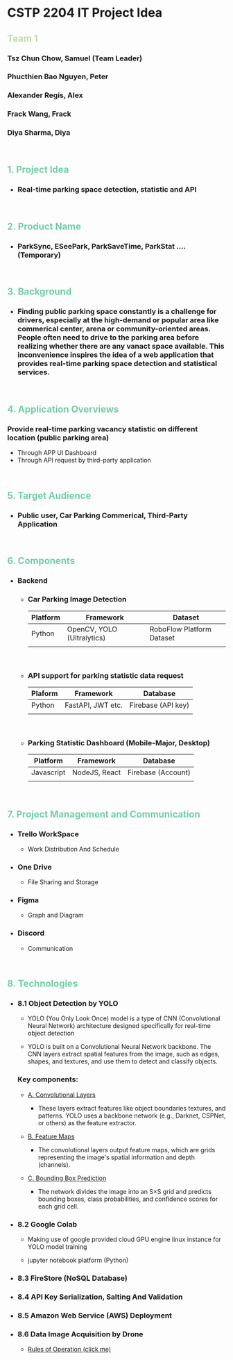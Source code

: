 # CSTP 2204 IT Project Idea

## <span style="color: rgb(191, 219, 162);">Team 1
### Tsz Chun Chow, Samuel (Team Leader)

### Phucthien Bao Nguyen, Peter

### Alexander Regis, Alex

### Frack Wang, Frack

### Diya Sharma, Diya
<br>

## <span style="color: rgb(114, 207, 166);">1. Project Idea
- ### Real-time parking space detection, statistic and API
<br>

## <span style="color: rgb(114, 207, 166);">2. Product Name
- ### ParkSync, ESeePark, ParkSaveTime, ParkStat .... (Temporary)
<br>

## <span style="color: rgb(114, 207, 166);">3. Background
- ### <span style="text-align: justify;"> Finding public parking space constantly is a challenge for drivers, especially at the high-demand or popular area like commerical center, arena or community-oriented areas. People often need to drive to the parking area before realizing whether there are any vanact space available. This inconvenience inspires the idea of a web application that provides real-time parking space detection and statistical services. </span>
<br>

## <span style="color: rgb(114, 207, 166);">4. Application Overviews
### Provide real-time parking vacancy statistic on different location (public parking area)
 - Through APP UI Dashboard
 - Through API request by third-party application
 
<br>

## <span style="color: rgb(114, 207, 166);">5. Target Audience
- ### Public user, Car Parking Commerical, Third-Party Application
<br>

## <span style="color: rgb(114, 207, 166);">6. Components
- ### Backend
    - ### Car Parking Image Detection
        |Platform|Framework|Dataset|
        |-|-|-|
        |Python|OpenCV, YOLO (Ultralytics)|RoboFlow Platform Dataset|
        ||||
    <br>

    - ### API support for parking statistic data request
        |Plaform|Framework|Database|
        |-|-|-|
        |Python|FastAPI, JWT etc.|Firebase (API key)
        ||||
    <br>

    - ### Parking Statistic Dashboard (Mobile-Major, Desktop)
        |Platform|Framework|Database|
        |-|-|-|
        |Javascript|NodeJS, React|Firebase (Account)|
        ||||
    <br>

## <span style="color: rgb(114, 207, 166);">7. Project Management and Communication
- ### Trello WorkSpace
    - Work Distribution And Schedule
- ### One Drive
    - File Sharing and Storage
- ### Figma 
    - Graph and Diagram
- ### Discord
    - Communication

<br>

## <span style="color: rgb(114, 207, 166);">8. Technologies
- ### 8.1 Object Detection by YOLO
    - YOLO (You Only Look Once) model is a type of CNN (Convolutional Neural Network) architecture designed specifically for real-time object detection

    - YOLO is built on a Convolutional Neural Network backbone. The CNN layers extract spatial features from the image, such as edges, shapes, and textures, and use them to detect and classify objects.



    ### Key components:
    - <u>A. Convolutional Layers</u>

        - These layers extract features like object boundaries textures, and patterns. YOLO uses a backbone network (e.g., Darknet, CSPNet, or others) as the feature extractor.

    - <u>B. Feature Maps</u>

        - The convolutional layers output feature maps, which are grids representing the image's spatial information and depth (channels).

    - <u>C. Bounding Box Prediction</u> 

        - The network divides the image into an S×S grid and predicts bounding boxes, class probabilities, and confidence scores for each grid cell.

- ### 8.2 Google Colab
    - Making use of google provided cloud GPU engine linux instance for YOLO model training

    - jupyter notebook platform (Python)

- ### 8.3 FireStore (NoSQL Database)
- ### 8.4 API Key Serialization, Salting And Validation
- ### 8.5 Amazon Web Service (AWS) Deployment
- ### 8.6 Data Image Acquisition by Drone
    - [Rules of Operation (click me)](https://tc.canada.ca/en/aviation/drone-safety/learn-rules-you-fly-your-drone/find-your-category-drone-operation
    )